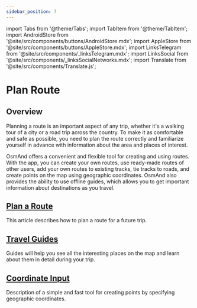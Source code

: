 ```yaml
---
sidebar_position: 7
---
```


import Tabs from '@theme/Tabs';
import TabItem from '@theme/TabItem';
import AndroidStore from '@site/src/components/buttons/AndroidStore.mdx';
import AppleStore from '@site/src/components/buttons/AppleStore.mdx';
import LinksTelegram from '@site/src/components/_linksTelegram.mdx';
import LinksSocial from '@site/src/components/_linksSocialNetworks.mdx';
import Translate from '@site/src/components/Translate.js';

# Plan Route

## Overview

Planning a route is an important aspect of any trip, whether it's a walking tour of a city or a road trip across the country. To make it as comfortable and safe as possible, you need to plan the route correctly and familiarize yourself in advance with information about the area and places of interest.  

OsmAnd offers a convenient and flexible tool for creating and using routes. With the app, you can create your own routes, use ready-made routes of other users, add your own routes to existing tracks, tie tracks to roads, and create points on the map using geographic coordinates. OsmAnd also provides the ability to use offline guides, which allows you to get important information about destinations as you travel.  

<!-- OsmAnd allows you to create your own routes and to use other user routes for trips.

OsmAnd allows you to build various routes as tracks, add a route to existing tracks, snap a track to roads.
Using offline Travel guides is an important source of information while traveling. -->


## [Plan a Route](./create-route.md)

This article describes how to plan a route for a future trip.


## [Travel Guides](./travel-guides.md)

Guides will help you see all the interesting places on the map and learn about them in detail during your trip.


## [Coordinate Input](./coordinate-input.md)

Description of a simple and fast tool for creating points by specifying geographic coordinates.
